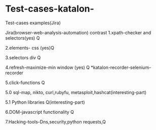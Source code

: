 # Test-cases-katalon-
Test-cases examples(Jira)

Jira(browser-web-analysis-automation) contrast
1.xpath-checker and selectors(yes) Q

2.elements- css (yes)Q

3.selectors div Q

4.refresh-maximize-min window (yes) Q *katalon-recorder-selenium-recorder

5.click-functions Q

5.0 sql-map, nikto, curl,rubyfu, metasploit,hashcat(interesting-part)

5.1 Python libraries Q(interesting-part)

6.DOM-javascript functionality Q

7.Hacking-tools-Dns,security,python requests,Q

